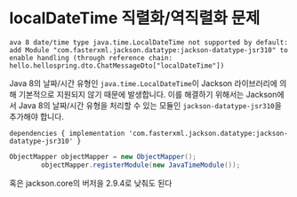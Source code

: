 # localDateTime 직렬화/역직렬화 문제

`ava 8 date/time type java.time.LocalDateTime not supported by default: add Module "com.fasterxml.jackson.datatype:jackson-datatype-jsr310" to enable handling (through reference chain: hello.hellospring.dto.ChatMessageDto["localDateTime"])`

Java 8의 날짜/시간 유형인 `java.time.LocalDateTime`이 Jackson 라이브러리에 의해 기본적으로 지원되지 않기 때문에 발생합니다. 이를 해결하기 위해서는 Jackson에서 Java 8의 날짜/시간 유형을 처리할 수 있는 모듈인 `jackson-datatype-jsr310`을 추가해야 합니다.

`dependencies {
 implementation 'com.fasterxml.jackson.datatype:jackson-datatype-jsr310'
}`

```java
ObjectMapper objectMapper = new ObjectMapper();
        objectMapper.registerModule(new JavaTimeModule());
```

혹은 jackson.core의 버저을 2.9.4로 낮춰도 된다
